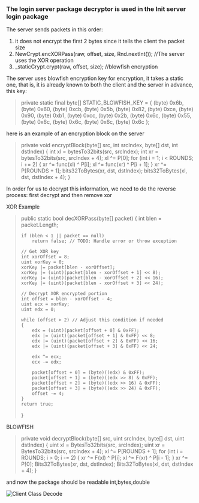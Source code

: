 ### The login server package decryptor is used in the Init server login package

The server sends packets in this order:  
1. it does not encrypt the first 2 bytes since it tells the client the packet size  
2. NewCrypt.encXORPass(raw, offset, size, Rnd.nextInt()); //The server uses the XOR operation  
3. _staticCrypt.crypt(raw, offset, size); //blowfish encryption  

The server uses blowfish encryption key for encryption, it takes a static one, that is, it is already known to both the client and the server in advance, this key:  

<blockquote>
private static final byte[] STATIC_BLOWFISH_KEY =
	{
		(byte) 0x6b,
		(byte) 0x60,
		(byte) 0xcb,
		(byte) 0x5b,
		(byte) 0x82,
		(byte) 0xce,
		(byte) 0x90,
		(byte) 0xb1,
		(byte) 0xcc,
		(byte) 0x2b,
		(byte) 0x6c,
		(byte) 0x55,
		(byte) 0x6c,
		(byte) 0x6c,
		(byte) 0x6c,
		(byte) 0x6c
	};
</blockquote>

here is an example of an encryption block on the server  

<blockquote>
private void encryptBlock(byte[] src, int srcIndex, byte[] dst, int dstIndex)
{
	int xl = bytesTo32bits(src, srcIndex);
	int xr = bytesTo32bits(src, srcIndex + 4);
    xl ^= P[0];
	for (int i = 1; i < ROUNDS; i += 2)
	{
		xr ^= func(xl) ^ P[i];
		xl ^= func(xr) ^ P[i + 1];
	}
	xr ^= P[ROUNDS + 1];
	bits32ToBytes(xr, dst, dstIndex);
	bits32ToBytes(xl, dst, dstIndex + 4);
}

</blockquote>

In order for us to decrypt this information, we need to do the reverse process: first decrypt and then remove xor  

XOR Example

<blockquote>

public static bool decXORPass(byte[] packet) {
    int blen = packet.Length;

    if (blen < 1 || packet == null)
        return false; // TODO: Handle error or throw exception

    // Get XOR key
    int xorOffset = 8;
    uint xorKey = 0;
    xorKey |= packet[blen - xorOffset];
    xorKey |= (uint)(packet[blen - xorOffset + 1] << 8);
    xorKey |= (uint)(packet[blen - xorOffset + 2] << 16);
    xorKey |= (uint)(packet[blen - xorOffset + 3] << 24);

    // Decrypt XOR encrypted portion
    int offset = blen - xorOffset - 4;
    uint ecx = xorKey;
    uint edx = 0;

    while (offset > 2) // Adjust this condition if needed
    {
        edx = (uint)(packet[offset + 0] & 0xFF);
        edx |= (uint)(packet[offset + 1] & 0xFF) << 8;
        edx |= (uint)(packet[offset + 2] & 0xFF) << 16;
        edx |= (uint)(packet[offset + 3] & 0xFF) << 24;

        edx ^= ecx;
        ecx -= edx;

        packet[offset + 0] = (byte)((edx) & 0xFF);
        packet[offset + 1] = (byte)((edx >> 8) & 0xFF);
        packet[offset + 2] = (byte)((edx >> 16) & 0xFF);
        packet[offset + 3] = (byte)((edx >> 24) & 0xFF);
        offset -= 4;
    }
    return true;
}

</blockquote>

BLOWFISH

<blockquote>
private void decryptBlock(byte[] src, uint srcIndex, byte[] dst, uint dstIndex)
{
    uint xl = BytesTo32bits(src, srcIndex);
    uint xr = BytesTo32bits(src, srcIndex + 4);
    xl ^= P[ROUNDS + 1];
    for (int i = ROUNDS; i > 0; i -= 2)
    {
        xr ^= F(xl) ^ P[i];
        xl ^= F(xr) ^ P[i - 1];
    }
    xr ^= P[0];
    Bits32ToBytes(xr, dst, dstIndex);
    Bits32ToBytes(xl, dst, dstIndex + 4);
}
</blockquote>

and now the package should be readable int,bytes,double

![Client Class Decode](https://i.ibb.co/4gZL6Pj5/loginXor.png)